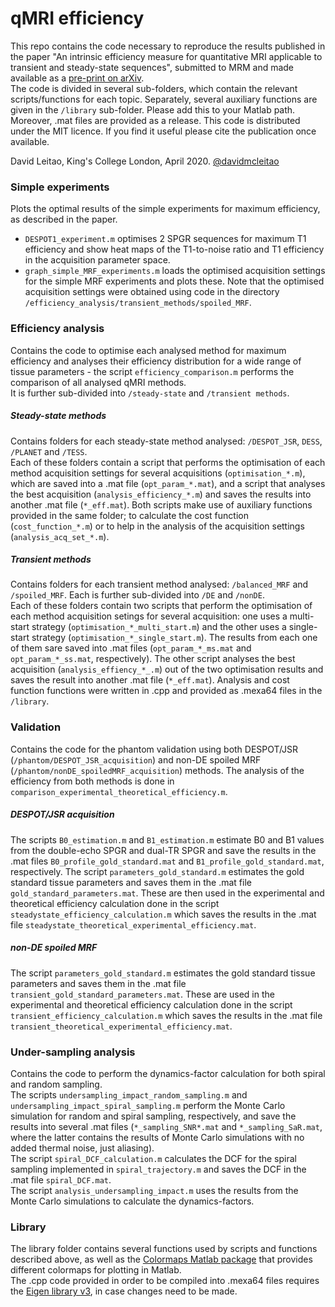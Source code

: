 # qMRI efficiency

This repo contains the code necessary to reproduce the results published in the paper "An intrinsic efficiency measure for quantitative MRI applicable to transient and steady-state sequences", submitted to MRM and made available as a [pre-print on arXiv](https://arxiv.org/abs/2005.02876).  
The code is divided in several sub-folders, which contain the relevant scripts/functions for each topic. Separately, several auxiliary functions are given in the `/library` sub-folder. Please add this to your Matlab path. Moreover, .mat files are provided as a release. 
This code is distributed under the MIT licence. If you find it useful please cite the publication once available.

David Leitao, King's College London, April 2020. [@davidmcleitao](https://twitter.com/davidmcleitao)

### Simple experiments

Plots the optimal results of the simple experiments for maximum efficiency, as described in the paper. 

* `DESPOT1_experiment.m` optimises 2 SPGR sequences for maximum T1 efficiency and show heat maps of the T1-to-noise ratio and T1 efficiency in the acquisition parameter space.
* `graph_simple_MRF_experiments.m` loads the optimised acquisition settings for the simple MRF experiments and plots these. Note that the optimised acquisition settings were obtained using code in the directory `/efficiency_analysis/transient_methods/spoiled_MRF`.

### Efficiency analysis

Contains the code to optimise each analysed method for maximum efficiency and analyses their efficiency distribution for a wide range of tissue parameters - the script `efficiency_comparison.m` performs the comparison of all analysed qMRI methods.  
It is further sub-divided into `/steady-state` and `/transient methods`.

##### Steady-state methods

Contains folders for each steady-state method analysed: `/DESPOT_JSR`, `DESS`, `/PLANET` and `/TESS`.  
Each of these folders contain a script that performs the optimisation of each method acquisition settings for several acquisitions (`optimisation_*.m`), which are saved into a .mat file (`opt_param_*.mat`), and a script that analyses the best acquisition (`analysis_efficiency_*.m`) and saves the results into another .mat file (`*_eff.mat`). Both scripts make use of auxiliary functions provided in the same folder; to calculate the cost function (`cost_function_*.m`) or to help in the analysis of the acquisition settings (`analysis_acq_set_*.m`). 

##### Transient methods

Contains folders for each transient method analysed: `/balanced_MRF` and `/spoiled_MRF`. Each is further sub-divided into `/DE` and `/nonDE`.  
Each of these folders contain two scripts that perform the optimisation of each method acquisition setings for several acquisition: one uses a multi-start strategy (`optimisation_*_multi_start.m`) and the other uses a single-start strategy (`optimisation_*_single_start.m`). The results from each one of them sare saved into .mat files (`opt_param_*_ms.mat` and `opt_param_*_ss.mat`, respectively). The other script analyses the best acquisition (`analysis_effiency_*_.m`) out of the two optimisation results and saves the result into another .mat file (`*_eff.mat`). Analysis and cost function functions were written in .cpp and provided as .mexa64 files in the `/library`.

### Validation

Contains the code for the phantom validation using both DESPOT/JSR (`/phantom/DESPOT_JSR_acquisition`) and non-DE spoiled MRF (`/phantom/nonDE_spoiledMRF_acquisition`) methods. The analysis of the efficiency from both methods is done in `comparison_experimental_theoretical_efficiency.m`. 

##### DESPOT/JSR acquisition

The scripts `B0_estimation.m` and `B1_estimation.m` estimate B0 and B1 values from the double-echo SPGR and dual-TR SPGR and save the results in the .mat files `B0_profile_gold_standard.mat` and `B1_profile_gold_standard.mat`, respectively. The script `parameters_gold_standard.m` estimates the gold standard tissue parameters and saves them in the .mat file `gold_standard_parameters.mat`. These are then used in the experimental and theoretical efficiency calculation done in the script `steadystate_efficiency_calculation.m` which saves the results in the .mat file `steadystate_theoretical_experimental_efficiency.mat`.

##### non-DE spoiled MRF

The script `parameters_gold_standard.m` estimates the gold standard tissue parameters and saves them in the .mat file `transient_gold_standard_parameters.mat`. These are used in the experimental and theoretical efficiency calculation done in the script `transient_efficiency_calculation.m` which saves the results in the .mat file `transient_theoretical_experimental_efficiency.mat`. 


### Under-sampling analysis

Contains the code to perform the dynamics-factor calculation for both spiral and random sampling.  
The scripts `undersampling_impact_random_sampling.m` and `undersampling_impact_spiral_sampling.m` perform the Monte Carlo simulation for random and spiral sampling, respectively, and save the results into several .mat files (`*_sampling_SNR*.mat` and `*_sampling_SaR.mat`, where the latter contains the results of Monte Carlo simulations with no added thermal noise, just aliasing).  
The script `spiral_DCF_calculation.m` calculates the DCF for the spiral sampling implemented in `spiral_trajectory.m` and saves the DCF in the .mat file `spiral_DCF.mat`.  
The script `analysis_undersampling_impact.m` uses the results from the Monte Carlo simulations to calculate the dynamics-factors.

### Library

The library folder contains several functions used by scripts and functions described above, as well as the [Colormaps Matlab package](https://uk.mathworks.com/matlabcentral/fileexchange/51986-perceptually-uniform-colormaps) that provides different colormaps for plotting in Matlab.  
The .cpp code provided in order to be compiled into .mexa64 files requires the [Eigen library v3](http://eigen.tuxfamily.org/index.php?title=Main_Page), in case changes need to be made.

